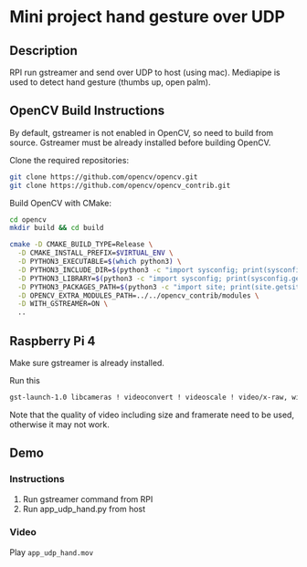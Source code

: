 # Mini project hand gesture over UDP

## Description
RPI run gstreamer and send over UDP to host (using mac). Mediapipe is used to detect hand gesture (thumbs up, open palm).

## OpenCV Build Instructions
By default, gstreamer is not enabled in OpenCV, so need to build from source. Gstreamer must be already installed before building OpenCV.

Clone the required repositories:
```sh
git clone https://github.com/opencv/opencv.git
git clone https://github.com/opencv/opencv_contrib.git
```

Build OpenCV with CMake:
```sh
cd opencv
mkdir build && cd build

cmake -D CMAKE_BUILD_TYPE=Release \
  -D CMAKE_INSTALL_PREFIX=$VIRTUAL_ENV \
  -D PYTHON3_EXECUTABLE=$(which python3) \
  -D PYTHON3_INCLUDE_DIR=$(python3 -c "import sysconfig; print(sysconfig.get_path('include'))") \
  -D PYTHON3_LIBRARY=$(python3 -c "import sysconfig; print(sysconfig.get_config_var('LIBDIR'))") \
  -D PYTHON3_PACKAGES_PATH=$(python3 -c "import site; print(site.getsitepackages()[0])") \
  -D OPENCV_EXTRA_MODULES_PATH=../../opencv_contrib/modules \
  -D WITH_GSTREAMER=ON \
  ..
```

## Raspberry Pi 4
Make sure gstreamer is already installed.

Run this
```sh
gst-launch-1.0 libcameras ! videoconvert ! videoscale ! video/x-raw, width=640, height=480, framerate=30/1 ! x264enc! rtph264pay ! udpsink host=192.168.x.x port=5000 sync=false
```
Note that the quality of video including size and framerate need to be used, otherwise it may not work.

## Demo
### Instructions
1. Run gstreamer command from RPI
2. Run app_udp_hand.py from host

### Video
Play ```app_udp_hand.mov```